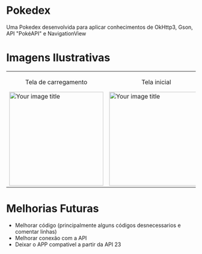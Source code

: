 # Pokedex

  Uma Pokedex desenvolvida para aplicar conhecimentos de OkHttp3, Gson, API "PokéAPI" e NavigationView

# Imagens Ilustrativas
<table>
    <td>
        <p align="center">Tela de carregamento</p>
        <img src="https://i.ibb.co/znXCmFM/Whats-App-Image-2021-03-20-at-21-30-22-4.jpg" alt="Your image title" width="250" />
    </td>
    <td>
        <p align="center">Tela inicial</p>
        <img src="https://i.ibb.co/f1FCQz1/Whats-App-Image-2021-03-20-at-21-30-22-3.jpg" alt="Your image title" width="250" />
    </td>
    <td>
        <p align="center">Buscando pokemon</p>
        <img src="https://i.ibb.co/Ln0Pm82/Whats-App-Image-2021-03-20-at-21-30-22-2.jpg" alt="Your image title" width="250" />
    </td>
    <td>
        <p align="center">Menu gerações</p>
        <img src="https://i.ibb.co/BKjWjDb/Whats-App-Image-2021-03-20-at-21-30-22.jpg" alt="Your image title" width="250" />
    </td>
    <td>
        <p align="center">Tela pokemon</p>
        <img src="https://i.ibb.co/nB0FH63/Whats-App-Image-2021-03-20-at-21-30-22-1.jpg" alt="Your image title" width="250" />
    </td>
</table>

# Melhorias Futuras
* Melhorar código (principalmente alguns códigos desnecessarios e comentar linhas)
* Melhorar conexão com a API
* Deixar o APP compativel a partir da API 23
